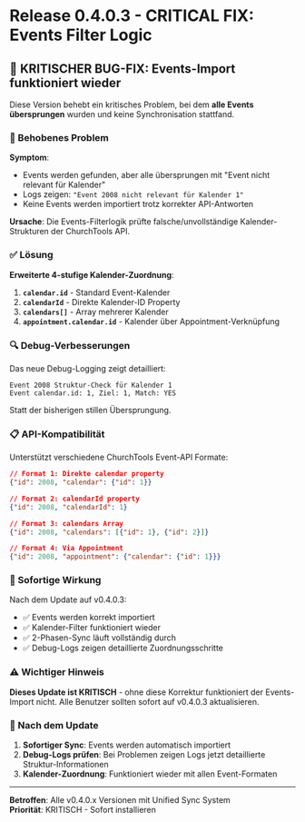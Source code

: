 # Release 0.4.0.3 - CRITICAL FIX: Events Filter Logic

## 🚨 KRITISCHER BUG-FIX: Events-Import funktioniert wieder

Diese Version behebt ein kritisches Problem, bei dem **alle Events übersprungen** wurden und keine Synchronisation stattfand.

### 🐛 Behobenes Problem

**Symptom**: 
- Events werden gefunden, aber alle übersprungen mit "Event nicht relevant für Kalender"
- Logs zeigen: `"Event 2008 nicht relevant für Kalender 1"`
- Keine Events werden importiert trotz korrekter API-Antworten

**Ursache**: 
Die Events-Filterlogik prüfte falsche/unvollständige Kalender-Strukturen der ChurchTools API.

### ✅ Lösung

**Erweiterte 4-stufige Kalender-Zuordnung**:

1. **`calendar.id`** - Standard Event-Kalender  
2. **`calendarId`** - Direkte Kalender-ID Property
3. **`calendars[]`** - Array mehrerer Kalender
4. **`appointment.calendar.id`** - Kalender über Appointment-Verknüpfung

### 🔍 Debug-Verbesserungen

Das neue Debug-Logging zeigt detailliert:

```
Event 2008 Struktur-Check für Kalender 1
Event calendar.id: 1, Ziel: 1, Match: YES
```

Statt der bisherigen stillen Übersprungung.

### 📋 API-Kompatibilität

Unterstützt verschiedene ChurchTools Event-API Formate:

```json
// Format 1: Direkte calendar property
{"id": 2008, "calendar": {"id": 1}}

// Format 2: calendarId property  
{"id": 2008, "calendarId": 1}

// Format 3: calendars Array
{"id": 2008, "calendars": [{"id": 1}, {"id": 2}]}

// Format 4: Via Appointment
{"id": 2008, "appointment": {"calendar": {"id": 1}}}
```

### 🎯 Sofortige Wirkung

Nach dem Update auf v0.4.0.3:

- ✅ Events werden korrekt importiert
- ✅ Kalender-Filter funktioniert wieder  
- ✅ 2-Phasen-Sync läuft vollständig durch
- ✅ Debug-Logs zeigen detaillierte Zuordnungsschritte

### ⚠️ Wichtiger Hinweis

**Dieses Update ist KRITISCH** - ohne diese Korrektur funktioniert der Events-Import nicht. Alle Benutzer sollten sofort auf v0.4.0.3 aktualisieren.

### 🔄 Nach dem Update

1. **Sofortiger Sync**: Events werden automatisch importiert
2. **Debug-Logs prüfen**: Bei Problemen zeigen Logs jetzt detaillierte Struktur-Informationen
3. **Kalender-Zuordnung**: Funktioniert wieder mit allen Event-Formaten

---

**Betroffen**: Alle v0.4.0.x Versionen mit Unified Sync System  
**Priorität**: KRITISCH - Sofort installieren